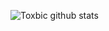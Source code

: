 ![Toxbic github stats](https://github-readme-stats.vercel.app/api?username=toxbic&show_icons=true&theme=yellow-blue)
